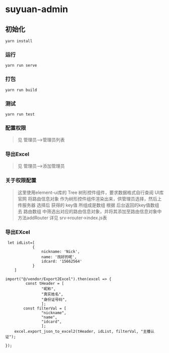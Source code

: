 # suyuan-admin

## 初始化
```
yarn install
```

### 运行
```
yarn run serve
```

### 打包
```
yarn run build
```

### 测试
```
yarn run test
```
###  配置权限 
> 见 管理员——>管理员列表

###  导出Excel
> 见 管理员——>添加管理员

###  关于权限配置
>这里使用element-ui库的  Tree 树形控件组件，要求数据格式自行查阅 UI库官网
> 将路由信息对象 作为树形控件组件渲染出来，供管理员选择，然后上传服务器 选择后 获得的 key值 所组成是数组
> 根据 后台返回的key值数组 去  路由数组 中筛选出对应的路由信息对象，并将其添加至路由信息对象中  方法addRouter  详见 srv->router->index.js表




### 导出EXcel
```
 let idList=[
            {
                nickname: 'Nick',
                name: '找好的呢',
                idcard: '15662564'
            }
    ]
          
import("@/vendor/Export2Excel").then(excel => {
         const tHeader = [
                "昵称",
                "真实姓名",
                "身份证号码",
                ];
        const filterVal = [
                "nickname",
                "name",
                "idcard",
                ];
    excel.export_json_to_excel2(tHeader, idList, filterVal, "主播认证");
            
});
```

